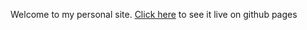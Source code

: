 Welcome to my personal site. [Click here](https://rmvirut.github.io) to see it live on github pages
